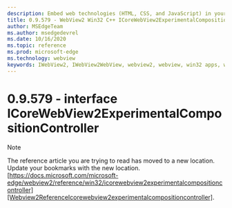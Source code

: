 ```yaml
---
description: Embed web technologies (HTML, CSS, and JavaScript) in your native applications with the Microsoft Edge WebView2 control
title: 0.9.579 - WebView2 Win32 C++ ICoreWebView2ExperimentalCompositionController
author: MSEdgeTeam
ms.author: msedgedevrel
ms.date: 10/16/2020
ms.topic: reference
ms.prod: microsoft-edge
ms.technology: webview
keywords: IWebView2, IWebView2WebView, webview2, webview, win32 apps, win32, edge, ICoreWebView2, ICoreWebView2Controller, browser control, edge html, ICoreWebView2ExperimentalCompositionController
---
```


# 0.9.579 - interface ICoreWebView2ExperimentalCompositionController 

> [!NOTE]
> The reference article you are trying to read has moved to a new location.  
> Update your bookmarks with the new location.  
> [https://docs.microsoft.com/microsoft-edge/webview2/reference/win32/icorewebview2experimentalcompositioncontroller][Webview2ReferenceIcorewebview2experimentalcompositioncontroller].  

[Webview2ReferenceIcorewebview2experimentalcompositioncontroller]: /microsoft-edge/webview2/reference/win32/icorewebview2experimentalcompositioncontroller "interface ICoreWebView2ExperimentalCompositionController | Microsoft Docs"
